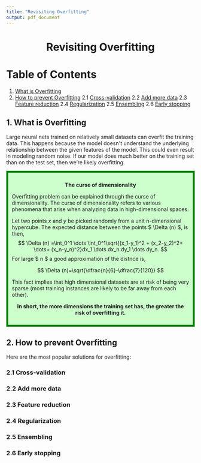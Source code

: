 ```yaml
---
title: "Revisiting Overfitting"
output: pdf_document
---
```

<!-- <div class="header">
  <h1><img src="img_cnn/basic_cnn.png" alt="logo"/> HediVision</h1>
</div> -->

<meta name="theme-color" content="#999999" />

<center> 

# **Revisiting Overfitting**

</center>

# Table of Contents
1. [What is Overfitting](#1)
2. [How to prevent Overfitting](#2)
    2.1 [Cross-validation](#2.1)
    2.2 [Add more data](#2.2)
    2.3 [Feature reduction](#2.3)
    2.4 [Regularization](#2.4)
    2.5 [Ensembling](#2.5)
    2.6 [Early stopping](#2.6)

## 1. What is Overfitting <a name="1"></a>
Large neural nets trained on relatively small datasets can overfit the training data. This happens because the model doesn't understand the underlying relationship between the given features of the model. This could even result in modeling random noise. If our model does much better on the training set than on the test set, then we’re likely overfitting.

<div style="background-color: #cfc ; padding: 10px; border: 5px solid green;"> 
<center>

**The curse of dimensionality**
</center>
Overfitting problem can be explained through the curse of dimensionality. The curse of dimensionality refers to various phenomena that arise when analyzing data in high-dimensional spaces.

Let two points $x$ and $y$ be picked randomly from a unit n-dimensional hypercube. The expected distance between the points $ \Delta (n) $, is then,
$$
\Delta (n) =\int_0^1 \dots \int_0^1\sqrt{(x_1-y_1)^2 + (x_2-y_2)^2+ \dots+ (x_n-y_n)^2}dx_1 \dots dx_n dy_1 \dots dy_n.
$$
For large $ n $ a good approximation of the distnce is,

$$
\Delta (n)=\sqrt{\dfrac{n}{6}-\dfrac{7}{120}}
$$

This fact implies that high dimensional datasets are at risk of being very sparse (most training instances are likely to be far away from each other).
<center>

**In short, the more dimensions the training set has, the greater the risk of overfitting it.**

<center>
</div>

## 2. How to prevent Overfitting <a name="2"></a>
Here are the most popular solutions for overfitting:
### 2.1 Cross-validation <a name="2.1"></a>
### 2.2 Add more data <a name="2.2"></a>
### 2.3 Feature reduction <a name="2.3"></a>
### 2.4 Regularization <a name="2.4"></a>
### 2.5 Ensembling <a name="2.5"></a>
### 2.6 Early stopping <a name="2.6"></a>